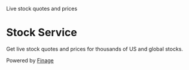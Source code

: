 Live stock quotes and prices

# Stock Service

Get live stock quotes and prices for thousands of US and global stocks.

Powered by [Finage](https://finage.co.uk/)
